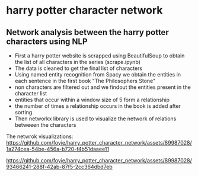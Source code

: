 # harry potter character network

## Network analysis between the harry potter characters using NLP


* First a harry potter website is scrapped using BeautifulSoup to obtain the list of all characters in the series (scrape.ipynb)
* The data is cleaned to get the final list of characters
* Using named entity recognition from Spacy we obtain the entities in each sentence in the first book "The Philosophers Stone"
* non characters are filtered out and we findout the entities present in the character list
* entities that occur within a window size of 5 form a relationship
* the number of times a relationship occurs in the book is added after sorting
* Then networkx library is used to visualize the network of relations betweeen the characters

The netwrok visualizations: 
https://github.com/foyie/harry_potter_character_network/assets/89987028/1a274cea-54be-456a-b720-f4b51daaee11

https://github.com/foyie/harry_potter_character_network/assets/89987028/93466241-288f-42ab-87f5-2cc364dbd7eb
